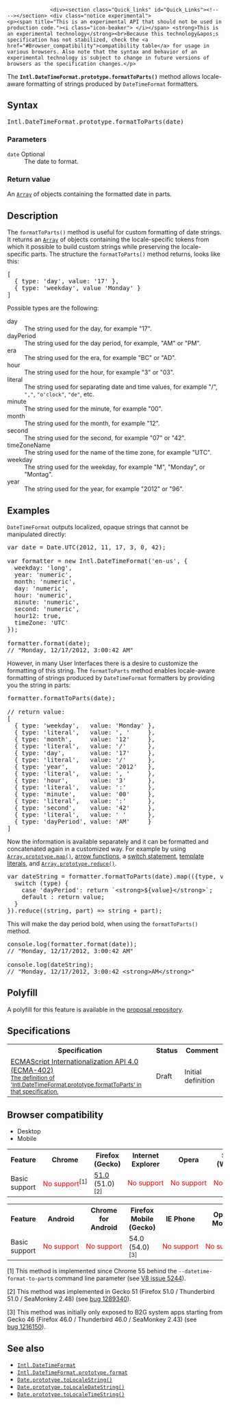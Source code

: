 
                
                  <div><section class="Quick_links" id="Quick_Links"><!-- --></section> <div class="notice experimental">
    <p><span title="This is an experimental API that should not be used in production code."><i class="icon-beaker"> </i></span> <strong>This is an experimental technology</strong><br>Because this technology&apos;s specification has not stabilized, check the <a href="#Browser_compatibility">compatibility table</a> for usage in various browsers. Also note that the syntax and behavior of an experimental technology is subject to change in future versions of browsers as the specification changes.</p>
</div></div>

<p>The <strong><code>Intl.DateTimeFormat.prototype.formatToParts()</code></strong> method allows locale-aware formatting of strings produced by <code>DateTimeFormat</code> formatters.</p>

<h2 id="Syntax">Syntax</h2>

<pre class="syntaxbox">Intl.DateTimeFormat.prototype.formatToParts(date)</pre>

<h3 id="Parameters">Parameters</h3>

<dl>
 <dt><code>date</code> <span class="inlineIndicator optional optionalInline">Optional</span></dt>
 <dd>The date to format.</dd>
</dl>

<h3 id="Return_value">Return value</h3>

<p>An <a title="The JavaScript Array&#xA0;object is a global object that&#xA0;is used in the&#xA0;construction&#xA0;of&#xA0;arrays; which are high-level, list-like objects." href="/en-US/docs/Web/JavaScript/Reference/Global_Objects/Array"><code>Array</code></a> of objects containing the formatted date in parts.</p>

<h2 id="Description">Description</h2>

<p>The <code>formatToParts()</code> method is useful for custom formatting of date strings. It returns an <a title="The JavaScript Array&#xA0;object is a global object that&#xA0;is used in the&#xA0;construction&#xA0;of&#xA0;arrays; which are high-level, list-like objects." href="/en-US/docs/Web/JavaScript/Reference/Global_Objects/Array"><code>Array</code></a> of objects containing the locale-specific tokens from which it possible to build custom strings while preserving the locale-specific parts. The structure the <code>formatToParts()</code> method returns, looks like this:</p>

<pre class="brush: js">[
  { type: &apos;day&apos;, value: &apos;17&apos; },
  { type: &apos;weekday&apos;, value &apos;Monday&apos; }
]</pre>

<p>Possible types are the following:</p>

<dl>
 <dt>day</dt>
 <dd>The string used for the day, for example &quot;17&quot;.</dd>
 <dt>dayPeriod</dt>
 <dd>The string used for the day period, for example, &quot;AM&quot; or &quot;PM&quot;.</dd>
 <dt>era</dt>
 <dd>The string used for the era, for example &quot;BC&quot; or &quot;AD&quot;.</dd>
 <dt>hour</dt>
 <dd>The string used for the hour, for example &quot;3&quot; or &quot;03&quot;.</dd>
 <dt>literal</dt>
 <dd>The string used for separating date and time values, for example&#xA0;&quot;/&quot;, <code>&quot;,&quot;</code>, <code>&quot;o&apos;clock&quot;</code>, <code>&quot;de&quot;</code>, etc.</dd>
 <dt>minute</dt>
 <dd>The string used for the minute, for example &quot;00&quot;.</dd>
 <dt>month</dt>
 <dd>The string used for the month, for example &quot;12&quot;.</dd>
 <dt>second</dt>
 <dd>The string used for the second, for example &quot;07&quot; or &quot;42&quot;.</dd>
 <dt>timeZoneName</dt>
 <dd>The string used for the name of the time zone, for example &quot;UTC&quot;.</dd>
 <dt>weekday</dt>
 <dd>The string used for the weekday, for example &quot;M&quot;, &quot;Monday&quot;, or &quot;Montag&quot;.</dd>
 <dt>year</dt>
 <dd>The string used for the year, for example &quot;2012&quot; or &quot;96&quot;.</dd>
</dl>

<h2 id="Examples">Examples</h2>

<p><code>DateTimeFormat</code> outputs localized, opaque strings that cannot be manipulated directly:</p>

<pre class="brush: js">var date = Date.UTC(2012, 11, 17, 3, 0, 42);

var formatter = new Intl.DateTimeFormat(&apos;en-us&apos;, {
  weekday: &apos;long&apos;,
  year: &apos;numeric&apos;,
  month: &apos;numeric&apos;,
  day: &apos;numeric&apos;,
  hour: &apos;numeric&apos;,
  minute: &apos;numeric&apos;,
  second: &apos;numeric&apos;,
  hour12: true,
  timeZone: &apos;UTC&apos;
});

formatter.format(date);
// &quot;Monday, 12/17/2012, 3:00:42 AM&quot;
</pre>

<p>However, in many User Interfaces there is a desire to customize the formatting of this string. The <code>formatToParts</code> method enables locale-aware formatting of strings produced by <code>DateTimeFormat</code> formatters by providing you the string in parts:</p>

<pre class="brush: js">formatter.formatToParts(date);

// return value: 
[ 
  { type: &apos;weekday&apos;,   value: &apos;Monday&apos; }, 
  { type: &apos;literal&apos;,   value: &apos;, &apos;     }, 
  { type: &apos;month&apos;,     value: &apos;12&apos;     }, 
  { type: &apos;literal&apos;,   value: &apos;/&apos;      }, 
  { type: &apos;day&apos;,       value: &apos;17&apos;     }, 
  { type: &apos;literal&apos;,   value: &apos;/&apos;      }, 
  { type: &apos;year&apos;,      value: &apos;2012&apos;   }, 
  { type: &apos;literal&apos;,   value: &apos;, &apos;     }, 
  { type: &apos;hour&apos;,      value: &apos;3&apos;      }, 
  { type: &apos;literal&apos;,   value: &apos;:&apos;      }, 
  { type: &apos;minute&apos;,    value: &apos;00&apos;     }, 
  { type: &apos;literal&apos;,   value: &apos;:&apos;      }, 
  { type: &apos;second&apos;,    value: &apos;42&apos;     }, 
  { type: &apos;literal&apos;,   value: &apos; &apos;      }, 
  { type: &apos;dayPeriod&apos;, value: &apos;AM&apos;     } 
]
</pre>

<p>Now the information is available separately and it can be formatted and concatenated again in a customized way. For example by using <a title="The map() method creates a new array with the results of calling a provided function on every element in this array." href="/en-US/docs/Web/JavaScript/Reference/Global_Objects/Array/map"><code>Array.prototype.map()</code></a>, <a href="/en-US/docs/Web/JavaScript/Reference/Functions/Arrow_functions">arrow functions</a>, a <a href="/en-US/docs/Web/JavaScript/Reference/Statements/switch">switch statement</a>, <a href="/en-US/docs/Web/JavaScript/Reference/Template_literals">template literals</a>, and <a title="The reduce() method applies a function against an accumulator and each value of the array (from left-to-right) to reduce it to a single value." href="/en-US/docs/Web/JavaScript/Reference/Global_Objects/Array/reduce"><code>Array.prototype.reduce()</code></a>.</p>

<pre class="brush: js">var dateString = formatter.formatToParts(date).map(({type, value}) =&gt; { 
  switch (type) {
    case &apos;dayPeriod&apos;: return `&lt;strong&gt;${value}&lt;/strong&gt;`; 
    default : return value; 
  } 
}).reduce((string, part) =&gt; string + part);
</pre>

<p>This will make the day period bold, when using the <code>formatToParts()</code> method.</p>

<pre class="brush: js">console.log(formatter.format(date));
// &quot;Monday, 12/17/2012, 3:00:42 AM&quot;

console.log(dateString);
// &quot;Monday, 12/17/2012, 3:00:42 &lt;strong&gt;AM&lt;/strong&gt;&quot;</pre>

<h2 id="Polyfill">Polyfill</h2>

<p>A polyfill for this feature is available in the <a href="https://github.com/zbraniecki/proposal-intl-formatToParts" class="external">proposal repository</a>.</p>

<h2 id="Specifications">Specifications</h2>

<table class="standard-table">
 <tbody>
  <tr>
   <th scope="col">Specification</th>
   <th scope="col">Status</th>
   <th scope="col">Comment</th>
  </tr>
  <tr>
   <td><a lang="en" hreflang="en" href="http://tc39.github.io/ecma402/#sec-Intl.DateTimeFormat.prototype.formatToParts" class="external">ECMAScript Internationalization API 4.0 (ECMA-402)<br><small lang="en-US">The definition of &apos;Intl.DateTimeFormat.prototype.formatToParts&apos; in that specification.</small></a></td>
   <td><span class="spec-Draft">Draft</span></td>
   <td>Initial definition</td>
  </tr>
 </tbody>
</table>

<h2 id="Browser_compatibility">Browser compatibility</h2>

<div><div class="htab">
    <a name="AutoCompatibilityTable" id="AutoCompatibilityTable"></a>
    <ul>
        <li class="selected"><a>Desktop</a></li>
        <li><a>Mobile</a></li>
    </ul>
</div></div>

<div id="compat-desktop">
<table class="compat-table">
 <tbody>
  <tr>
   <th>Feature</th>
   <th>Chrome</th>
   <th>Firefox (Gecko)</th>
   <th>Internet Explorer</th>
   <th>Opera</th>
   <th>Safari (WebKit)</th>
  </tr>
  <tr>
   <td>Basic support</td>
   <td><span style="color: #f00;">No&#xA0;support</span><sup>[1]</sup></td>
   <td><a title="Released on 2017-01-24." href="/en-US/Firefox/Releases/51">51.0</a> (51.0)<sup>[2]</sup></td>
   <td><span style="color: #f00;">No&#xA0;support</span></td>
   <td><span style="color: #f00;">No&#xA0;support</span></td>
   <td><span style="color: #f00;">No&#xA0;support</span></td>
  </tr>
 </tbody>
</table>
</div>

<div id="compat-mobile">
<table class="compat-table">
 <tbody>
  <tr>
   <th>Feature</th>
   <th>Android</th>
   <th>Chrome for Android</th>
   <th>Firefox Mobile (Gecko)</th>
   <th>IE Phone</th>
   <th>Opera Mobile</th>
   <th>Safari Mobile</th>
  </tr>
  <tr>
   <td>Basic support</td>
   <td><span style="color: #f00;">No&#xA0;support</span></td>
   <td><span style="color: #f00;">No&#xA0;support</span></td>
   <td>54.0 (54.0)<sup>[3]</sup></td>
   <td><span style="color: #f00;">No&#xA0;support</span></td>
   <td><span style="color: #f00;">No&#xA0;support</span></td>
   <td><span style="color: #f00;">No&#xA0;support</span></td>
  </tr>
 </tbody>
</table>
</div>

<p>[1] This method is implemented since Chrome 55 behind the <code>--datetime-format-to-part</code>s command line parameter (see <a href="https://bugs.chromium.org/p/v8/issues/detail?id=5244" class="external">V8 issue 5244</a>).</p>

<p>[2] This method was implemented in Gecko 51 (Firefox 51.0 / Thunderbird 51.0 / SeaMonkey 2.48) (see <a title="FIXED: Expose Intl.DateTimeFormat.prototype.formatToParts" href="https://bugzilla.mozilla.org/show_bug.cgi?id=1289340" class="external">bug&#xA0;1289340</a>).</p>

<p>[3] This method was initially only exposed to B2G system apps starting from Gecko 46 (Firefox 46.0 / Thunderbird 46.0 / SeaMonkey 2.43) (see <a title="FIXED: Implement ECMA 402 DateTimeFormat formatToParts behind a compartment option (enabled only for b2g certified apps)" href="https://bugzilla.mozilla.org/show_bug.cgi?id=1216150" class="external">bug&#xA0;1216150</a>).</p>

<h2 id="See_also">See also</h2>

<ul>
 <li><a title="The Intl.DateTimeFormat object is a constructor for objects that enable language sensitive date and time formatting." href="/en-US/docs/Web/JavaScript/Reference/Global_Objects/DateTimeFormat"><code>Intl.DateTimeFormat</code></a></li>
 <li><a title="The Intl.DateTimeFormat.prototype.format property returns a getter function that formats a date according to the locale and formatting options of this Intl.DateTimeFormat object." href="/en-US/docs/Web/JavaScript/Reference/Global_Objects/DateTimeFormat/format"><code>Intl.DateTimeFormat.prototype.format</code></a></li>
 <li><a title="The toLocaleString() method returns a string with a language sensitive representation of this date. The new locales and options arguments let applications specify the language whose formatting conventions should be used and customize the behavior of the function. In older implementations, which ignore the locales and options arguments, the locale used and the form of the string returned are entirely implementation dependent." href="/en-US/docs/Web/JavaScript/Reference/Global_Objects/Date/toLocaleString"><code>Date.prototype.toLocaleString()</code></a></li>
 <li><a title="The toLocaleDateString() method returns a string with a language sensitive representation of the date portion of this date. The new locales and options arguments let applications specify the language whose formatting conventions should be used and allow to customize the behavior of the function. In older implementations, which ignore the locales and options arguments, the locale used and the form of the string returned are entirely implementation dependent." href="/en-US/docs/Web/JavaScript/Reference/Global_Objects/Date/toLocaleDateString"><code>Date.prototype.toLocaleDateString()</code></a></li>
 <li><a title="The toLocaleTimeString() method returns a string with a language sensitive representation of the time portion of this date. The new locales and options arguments let applications specify the language whose formatting conventions should be used and customize the behavior of the function. In older implementations, which ignore the locales and options arguments, the locale used and the form of the string returned are entirely implementation dependent." href="/en-US/docs/Web/JavaScript/Reference/Global_Objects/Date/toLocaleTimeString"><code>Date.prototype.toLocaleTimeString()</code></a></li>
</ul>
                
              
